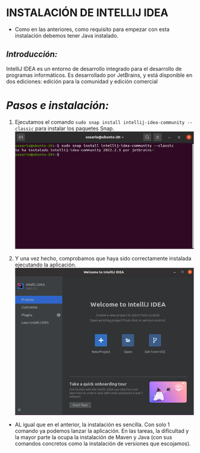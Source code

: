 # INSTALACIÓN DE INTELLIJ IDEA
- Como en las anteriores, como requisito para empezar con esta instalación debemos tener Java instalado.   

## ***Introducción:***
IntelliJ IDEA es un entorno de desarrollo integrado para el desarrollo de programas informáticos. Es desarrollado por JetBrains, y está disponible en dos ediciones: edición para la comunidad​ y edición comercial

# ***Pasos e instalación:***  

1. Ejecutamos el comando ```sudo snap install intellij-idea-community --classic``` para instalar los paquetes Snap.  
![](img/Cap1_Inteliji.png)  

2. Y una vez hecho, comprobamos que haya sido correctamente instalada ejecutando la aplicación.  
![](img/Cap2_Intelij.png)  

- AL igual que en el anterior, la instalación es sencilla. Con solo 1 comando ya podemos lanzar la aplicación. En las tareas, la dificultad y la mayor parte la ocupa la instalación de Maven y Java (con sus comandos concretos como la instalación de versiones que escojamos). 

